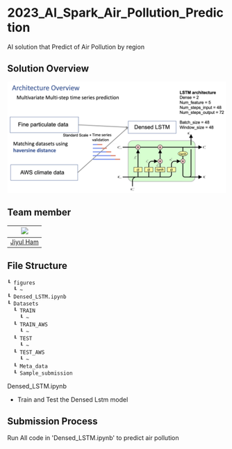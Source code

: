 # 2023_AI_Spark_Air_Pollution_Prediction  
AI solution that Predict of Air Pollution by region

## Solution Overview
![overview image](./figures/overview.png)

## Team member  
|<img src="https://avatars.githubusercontent.com/YUL-git" width="100">
|-|
|[Jiyul Ham](https://github.com/YUL-git)

## File Structure
```
┖ figures
  ┖ ~
┖ Densed_LSTM.ipynb
┖ Datasets
  ┖ TRAIN
    ┖ ~
  ┖ TRAIN_AWS
    ┖ ~
  ┖ TEST
    ┖ ~
  ┖ TEST_AWS
    ┖ ~
  ┖ Meta_data
  ┖ Sample_submission

```
  
Densed_LSTM.ipynb  
- Train and Test the Densed Lstm model

## Submission Process  
Run All code in 'Densed_LSTM.ipynb' to predict air pollution
